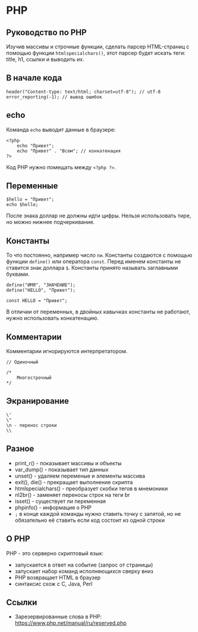 # PHP
## Руководство по PHP
Изучив массивы и строчные функции, сделать парсер HTML-страниц с помощью функции `htmlspecialchars()`, этот парсер будет искать теги: title, h1, ссылки и выводить их.

## В начале кода

    header("Content-type: text/html; charset=utf-8"); // utf-8
    error_reporting(-1); // вывод ошибок

## echo
Команда `echo` выводит данные в браузере:

    <?php
        echo "Привет";
        echo "Привет" . "Всем"; // конкатенация
    ?>

Код PHP нужно помещать между `<?php ?>`.

## Переменные

    $hello = "Привет";
    echo $hello;

После знака доллар не должны идти цифры. Нельзя использовать тире, но можно нижнее подчеркивание.

## Константы
То что постоянно, например число `пи`. Константы создаются с помощью функции `define()` или оператора `const`. Перед именем константы не ставится знак доллара `$`. Константы принято называть заглавными буквами.

    define("ИМЯ", "ЗНАЧЕНИЕ");
    define("HELLO", "Привет");

    const HELLO = "Привет";

В отличии от переменных, в двойных кавычках константы не работают, нужно использовать конкатенацию.

## Комментарии
Комментарии игнорируются интерпретатором.

    // Одиночный

    /*
        Многострочный
    */

## Экранирование

    \'
    \"
    \n - перенос строки
    \\

## Разное
- print_r() - показывает массивы и объекты
- var_dump() - показывает тип данных
- unset() - удаляем переменые и элементы массива
- exit(), die() - прекращает выполнение скрипта
- htmlspecialchars() - преобразует скобки тегов в мнемоники
- nl2br() - заменяет переносы строк на теги br
- isset() - существует ли переменная
- phpinfo() - информация о PHP
- `;` в конце каждой команды нужно ставить точку с запятой, но не обязательно её ставить если код состоит из одной строки

## О PHP
PHP - это серверно скриптовый язык:
- запускается в ответ на событие (запрос от страницы)
- запускает набор команд исполняющихся сверху вниз
- PHP возвращает HTML в браузер
- синтаксис схож с C, Java, Perl

## Ссылки
- Зарезервированные слова в PHP: https://www.php.net/manual/ru/reserved.php

